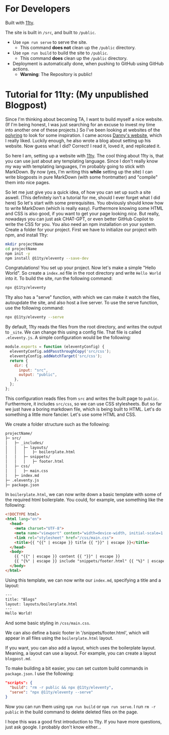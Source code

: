# For Developers

Built with [11ty](https://www.11ty.dev/).

The site is built in `/src`, and built to `/public`.

- Use `npm run serve` to serve the site.
  - This command **does not** clean up the `/public` directory.
- Use `npm run build` to build the site to `/public`.
  - This command **does** clean up the `/public` directory.
- Deployment is automatically done, when pushing to GitHub using GitHub actions.
  - **Warning**: The Repository is public!

# Tutorial for 11ty: (My unpublished Blogpost)

Since I'm thinking about becoming TA, I want to build myself a nice website. (If
I'm being honest, I was just searching for an excuse to invest my time into 
another one of these projects.) So I've been looking at websites of the
[polyring](https://polyring.ch/) to look for some inspiration. I came across
[Danny's website](https://n.ethz.ch/~dcamenisch/), which I really liked. Luckily 
enough, he also wrote a blog about setting up his website. Now guess what I did?
Correct! I read it, loved it, and replicated it.

So here I am, setting up a website with [11ty](https://www.11ty.dev/). The cool
thing about 11ty is, that you can use just about any templating language. Since
I don't really know my way with templating languages, I'm probably going to
stick with MarkDown. By now (yes, I'm writing this **while** setting up the
site) I can write blogposts in pure MarkDown (with some frontmatter) and
"compile" them into nice pages. 

So let me just give you a quick idea, of how you can set up such a site aswell.
(This definitely isn't a tutorial for me, should I ever forget what I did here)
So let's start with some prerequisites. You obviously should know how to write
MarkDown (which is really easy). Furthermore knowing some HTML and CSS is also
good, if you want to get your page looking *nice*. But really, nowadays you can
just ask CHAT-GPT, or even better GitHub Copilot to write the CSS for you. You 
also need an npm installation on your system. Create a folder for your project.
First we have to initialize our project with npm, and install 11ty:

```bash
mkdir projectName
cd projectName
npm init -y
npm install @11ty/eleventy --save-dev
```

Congratulations! You set up your project. Now let's make a simple "Hello
World". So create a `index.md` file in the root directory and write `Hello
World` into it. To build the site, run the following command:

```bash
npx @11ty/eleventy
```

11ty also has a "serve" function, with which we can make it watch the files,
autoupdate the site, and also host a live server. To use the serve function, use
the following command:

```bash
npx @11ty/eleventy --serve
```

By default, 11ty reads the files from the root directory, and writes the output
to `_site`. We can change this using a config file. That file is called
`.eleventy.js`. A simple configuration would be the following:

```js
module.exports = function (eleventyConfig) {
  eleventyConfig.addPassthroughCopy('src/css');
  eleventyConfig.addWatchTarget('src/css');
  return {
    dir: {
      input: "src",
      output: "public",
    },
  };
};
```

This configuration reads files from `src` and writes the built page to `public`.
Furthermore, it includes `src/css`, so we can use CSS stylesheets. But so far
we just have a boring markdown file, which is being built to HTML. Let's do
something a little more fancier. Let's use some HTML and CSS.

We create a folder structure such as the following:

```txt
projectName/
├─ src/
│   ├─ _includes/
│   │   ├─ layouts/
│   │   │   ├─ boilerplate.html
│   │   ├─ snippets/
│   │   │   ├─ footer.html
│   ├─ css/
│   │   ├─ main.css
│   ├─ index.md
├─ .eleventy.js
├─ package.json
```

In `boilerplate.html`, we can now write down a basic template with some of the
required html boilerplate. You could, for example, use something like the
following:

```html
<!DOCTYPE html>
<html lang="en">
  <head>
    <meta charset="UTF-8">
    <meta name="viewport" content="width=device-width, initial-scale=1.0">
    <link rel="stylesheet" href="/css/main.css"> 
    <title>{{ "{{" | escape }} title {{ "}}" | escape }}</title>
  </head>
  <body>
    {{ "{{" | escape }} content {{ "}}" | escape }}
    {{ "{%" | escape }} include "snippets/footer.html" {{ "%}" | escape }}
  </body>
</html>
```

Using this template, we can now write our `index.md`, specifying a title and a
layout:

```txt
---
title: "Blogs"
layout: layouts/boilerplate.html
---
Hello World!
```

And some basic styling in `/css/main.css`.

We can also define a basic footer in '/snippets/footer.html', which will appear
in all files using the `boilerplate.html` layout. 

If you want, you can also add a layout, which uses the boilerplate layout.
Meaning, a layout can use a layout. For example, you can create a layout
`blogpost.md`.

To make building a bit easier, you can set custom build commands in
`package.json`. I use the following:

```json
"scripts": {
  "build": "rm -r public && npx @11ty/eleventy",
  "serve": "npx @11ty/eleventy --serve"
}
```

Now you can run them using `npm run build` or `npm run serve`. I run
`rm -r public` in the build command to delete deleted files on the page.

I hope this was a good first introduction to 11ty. If you have more questions,
just ask google. I probably don't know either...

